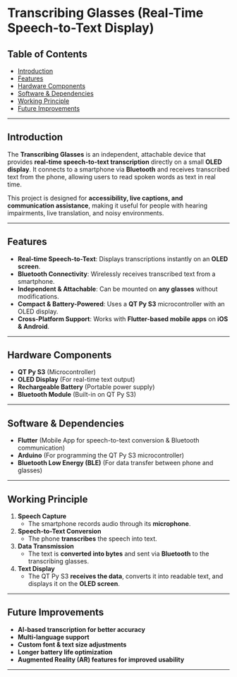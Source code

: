 # Transcribing Glasses (Real-Time Speech-to-Text Display)

## Table of Contents
- [Introduction](#introduction)
- [Features](#features)
- [Hardware Components](#hardware-components)
- [Software & Dependencies](#software--dependencies)
- [Working Principle](#working-principle)
- [Future Improvements](#future-improvements)

---

## Introduction
The **Transcribing Glasses** is an independent, attachable device that provides **real-time speech-to-text transcription** directly on a small **OLED display**. It connects to a smartphone via **Bluetooth** and receives transcribed text from the phone, allowing users to read spoken words as text in real time.

This project is designed for **accessibility, live captions, and communication assistance**, making it useful for people with hearing impairments, live translation, and noisy environments.

---

## Features
- **Real-time Speech-to-Text**: Displays transcriptions instantly on an **OLED screen**.  
- **Bluetooth Connectivity**: Wirelessly receives transcribed text from a smartphone.  
- **Independent & Attachable**: Can be mounted on **any glasses** without modifications.  
- **Compact & Battery-Powered**: Uses a **QT Py S3** microcontroller with an OLED display.  
- **Cross-Platform Support**: Works with **Flutter-based mobile apps** on **iOS & Android**.  

---

## Hardware Components
- **QT Py S3** (Microcontroller)  
- **OLED Display** (For real-time text output)  
- **Rechargeable Battery** (Portable power supply)  
- **Bluetooth Module** (Built-in on QT Py S3)  

---

## Software & Dependencies
- **Flutter** (Mobile App for speech-to-text conversion & Bluetooth communication)  
- **Arduino** (For programming the QT Py S3 microcontroller)  
- **Bluetooth Low Energy (BLE)** (For data transfer between phone and glasses)  

---

## Working Principle
1. **Speech Capture**  
   - The smartphone records audio through its **microphone**.  
2. **Speech-to-Text Conversion**  
   - The phone **transcribes** the speech into text.  
3. **Data Transmission**  
   - The text is **converted into bytes** and sent via **Bluetooth** to the transcribing glasses.  
4. **Text Display**  
   - The QT Py S3 **receives the data**, converts it into readable text, and displays it on the **OLED screen**.  

---
## Future Improvements
- **AI-based transcription for better accuracy**  
- **Multi-language support**  
- **Custom font & text size adjustments**  
- **Longer battery life optimization**  
- **Augmented Reality (AR) features for improved usability**  
---
